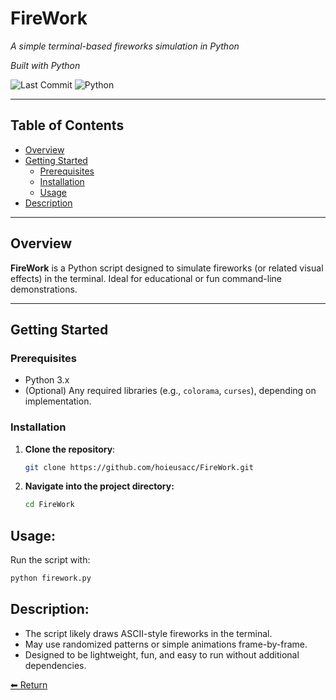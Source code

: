# FireWork

_A simple terminal-based fireworks simulation in Python_

_Built with Python_

![Last Commit](https://img.shields.io/github/last-commit/hoieusacc/FireWork?style=flat-square)
![Python](https://img.shields.io/badge/Python-3776AB?style=flat-square&logo=python&logoColor=white)

---

## Table of Contents
- [Overview](#overview)
- [Getting Started](#getting-started)
  - [Prerequisites](#prerequisites)
  - [Installation](#installation)
  - [Usage](#usage)
- [Description](#description)

---

## Overview

**FireWork** is a Python script designed to simulate fireworks (or related visual effects) in the terminal. Ideal for educational or fun command-line demonstrations.

---

## Getting Started

### Prerequisites

- Python 3.x
- (Optional) Any required libraries (e.g., `colorama`, `curses`), depending on implementation.

### Installation

1. **Clone the repository**:
   ```bash
   git clone https://github.com/hoieusacc/FireWork.git
2. **Navigate into the project directory:**
   ```bash
   cd FireWork
## Usage:
Run the script with:
  ```bash
  python firework.py
```
## Description:
  - The script likely draws ASCII-style fireworks in the terminal.
  - May use randomized patterns or simple animations frame-by-frame.
  - Designed to be lightweight, fun, and easy to run without additional dependencies.

[⬅ Return](#FireWork)

